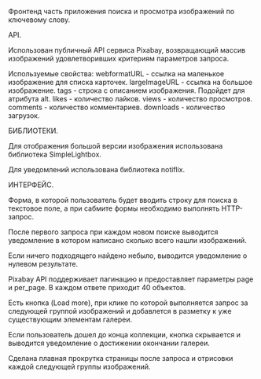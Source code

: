 Фронтенд часть приложения поиска и просмотра изображений по ключевому слову.

API.

Использован публичный API сервиса Pixabay, возвращающий массив изображений удовлетворивших критериям
параметров запроса.

Используемые свойства: webformatURL - ссылка на маленькое изображение для списка карточек.
largeImageURL - ссылка на большое изображение. tags - строка с описанием изображения. Подойдет для
атрибута alt. likes - количество лайков. views - количество просмотров. comments - количество
комментариев. downloads - количество загрузок.

БИБЛИОТЕКИ.

Для отображения большой версии изображения использована библиотека SimpleLightbox.

Для уведомлений использована библиотека notiflix.

ИНТЕРФЕЙС.

Форма, в которой пользователь будет вводить строку для поиска в текстовое поле, а при сабмите формы
необходимо выполнять HTTP-запрос.

После первого запроса при каждом новом поиске выводится уведомление в котором написано сколько всего
нашли изображений.

Если ничего подходящего найдено небыло, выводится уведомление о нулевом результате.

Pixabay API поддерживает пагинацию и предоставляет параметры page и per_page. В каждом ответе
приходит 40 объектов.

Есть кнопка (Load more), при клике по которой выполняется запрос за следующей группой изображений и
добавлется в разметку к уже существующим элементам галереи.

Если пользователь дошел до конца коллекции, кнопка скрывается и выводится уведомление о достижении
окончании галереи.

Сделана плавная прокрутка страницы после запроса и отрисовки каждой следующей группы изображений.
